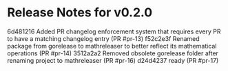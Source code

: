 # Release Notes for v0.2.0

6d481216 Added PR changelog enforcement system that requires every PR to have a matching changelog entry (PR #pr-13)
f52c2e3f Renamed package from gorelease to mathreleaser to better reflect its mathematical operations (PR #pr-14)
3512a2a2 Removed obsolete gorelease folder after renaming project to mathreleaser (PR #pr-16)
d24d4237 ready (PR #pr-17)
